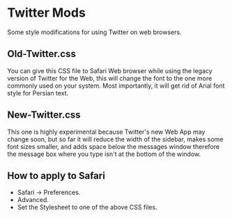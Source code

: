 # Twitter Mods
Some style modifications for using Twitter on web browsers.

## Old-Twitter.css
You can give this CSS file to Safari Web browser while using the legacy version of Twitter for the Web, this will change the font to the one more commonly used on your system. Most importantly, it will get rid of Arial font style for Persian text.

## New-Twitter.css
This one is highly experimental because Twitter's new Web App may change soon, but so far it will reduce the width of the sidebar, makes some font sizes smaller, and adds space below the messages window therefore the message box where you type isn't at the bottom of the window.

## How to apply to Safari
- Safari -> Preferences.
- Advanced.
- Set the Stylesheet to one of the above CSS files.
